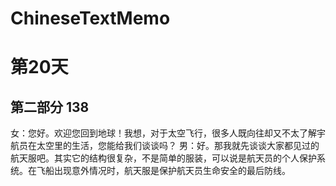 # ChineseTextMemo

# 第20天
## 第二部分 138
女：您好。欢迎您回到地球！我想，对于太空飞行，很多人既向往却又不太了解宇航员在太空里的生活，您能给我们谈谈吗？
男：好。那我就先谈谈大家都见过的航天服吧。其实它的结构很复杂，不是简单的服装，可以说是航天员的个人保护系统。在飞船出现意外情况时，航天服是保护航天员生命安全的最后防线。
